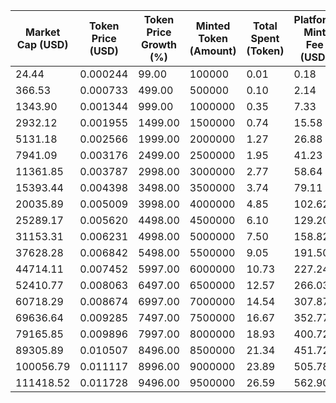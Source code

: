 | Market Cap (USD) | Token Price (USD) | Token Price Growth (%) | Minted Token (Amount) | Total Spent (Token) | Platform Mint Fee (USD) |
|------------------|-------------------|------------------------|-----------------------|--------------------|-------------------------|
| 24.44 | 0.000244 | 99.00 | 100000 | 0.01 | 0.18 |
| 366.53 | 0.000733 | 499.00 | 500000 | 0.10 | 2.14 |
| 1343.90 | 0.001344 | 999.00 | 1000000 | 0.35 | 7.33 |
| 2932.12 | 0.001955 | 1499.00 | 1500000 | 0.74 | 15.58 |
| 5131.18 | 0.002566 | 1999.00 | 2000000 | 1.27 | 26.88 |
| 7941.09 | 0.003176 | 2499.00 | 2500000 | 1.95 | 41.23 |
| 11361.85 | 0.003787 | 2998.00 | 3000000 | 2.77 | 58.64 |
| 15393.44 | 0.004398 | 3498.00 | 3500000 | 3.74 | 79.11 |
| 20035.89 | 0.005009 | 3998.00 | 4000000 | 4.85 | 102.62 |
| 25289.17 | 0.005620 | 4498.00 | 4500000 | 6.10 | 129.20 |
| 31153.31 | 0.006231 | 4998.00 | 5000000 | 7.50 | 158.82 |
| 37628.28 | 0.006842 | 5498.00 | 5500000 | 9.05 | 191.50 |
| 44714.11 | 0.007452 | 5997.00 | 6000000 | 10.73 | 227.24 |
| 52410.77 | 0.008063 | 6497.00 | 6500000 | 12.57 | 266.03 |
| 60718.29 | 0.008674 | 6997.00 | 7000000 | 14.54 | 307.87 |
| 69636.64 | 0.009285 | 7497.00 | 7500000 | 16.67 | 352.77 |
| 79165.85 | 0.009896 | 7997.00 | 8000000 | 18.93 | 400.72 |
| 89305.89 | 0.010507 | 8496.00 | 8500000 | 21.34 | 451.72 |
| 100056.79 | 0.011117 | 8996.00 | 9000000 | 23.89 | 505.78 |
| 111418.52 | 0.011728 | 9496.00 | 9500000 | 26.59 | 562.90 |
